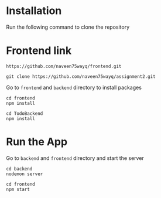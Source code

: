 # Installation
Run the following command to clone the repository
# Frontend link
```
https://github.com/naveen75wayq/frontend.git
```
```
git clone https://github.com/naveen75wayq/assignment2.git
```
Go to ```frontend``` and ```backend``` directory to install packages
```
cd frontend
npm install
```
```
cd TodoBackend
npm install
```

# Run the App
Go to ```backend``` and ```frontend``` directory and start the server
```
cd backend
nodemon server
```
```
cd frontend
npm start
```


